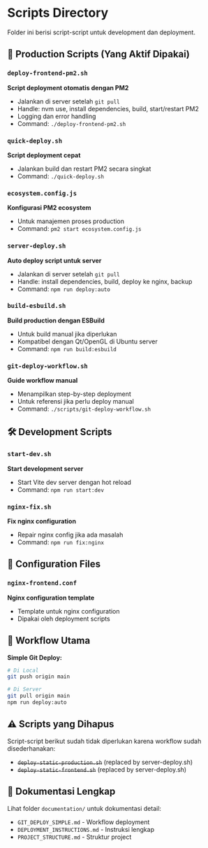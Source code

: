 # Scripts Directory

Folder ini berisi script-script untuk development dan deployment.


## 🚀 Production Scripts (Yang Aktif Dipakai)

### `deploy-frontend-pm2.sh`
**Script deployment otomatis dengan PM2**
- Jalankan di server setelah `git pull`
- Handle: nvm use, install dependencies, build, start/restart PM2
- Logging dan error handling
- Command: `./deploy-frontend-pm2.sh`

### `quick-deploy.sh`
**Script deployment cepat**
- Jalankan build dan restart PM2 secara singkat
- Command: `./quick-deploy.sh`

### `ecosystem.config.js`
**Konfigurasi PM2 ecosystem**
- Untuk manajemen proses production
- Command: `pm2 start ecosystem.config.js`

### `server-deploy.sh`
**Auto deploy script untuk server**
- Jalankan di server setelah `git pull`
- Handle: install dependencies, build, deploy ke nginx, backup
- Command: `npm run deploy:auto`

### `build-esbuild.sh`
**Build production dengan ESBuild**
- Untuk build manual jika diperlukan
- Kompatibel dengan Qt/OpenGL di Ubuntu server
- Command: `npm run build:esbuild`

### `git-deploy-workflow.sh`
**Guide workflow manual**
- Menampilkan step-by-step deployment
- Untuk referensi jika perlu deploy manual
- Command: `./scripts/git-deploy-workflow.sh`


## 🛠️ Development Scripts

### `start-dev.sh`
**Start development server**
- Start Vite dev server dengan hot reload
- Command: `npm run start:dev`

### `nginx-fix.sh`
**Fix nginx configuration**
- Repair nginx config jika ada masalah
- Command: `npm run fix:nginx`

## 📁 Configuration Files

### `nginx-frontend.conf`
**Nginx configuration template**
- Template untuk nginx configuration
- Dipakai oleh deployment scripts

## 🎯 Workflow Utama

**Simple Git Deploy:**
```bash
# Di Local
git push origin main

# Di Server  
git pull origin main
npm run deploy:auto
```

## ⚠️ Scripts yang Dihapus

Script-script berikut sudah tidak diperlukan karena workflow sudah disederhanakan:
- ~~`deploy-static-production.sh`~~ (replaced by server-deploy.sh)
- ~~`deploy-static-frontend.sh`~~ (replaced by server-deploy.sh)

## 📖 Dokumentasi Lengkap

Lihat folder `documentation/` untuk dokumentasi detail:
- `GIT_DEPLOY_SIMPLE.md` - Workflow deployment
- `DEPLOYMENT_INSTRUCTIONS.md` - Instruksi lengkap
- `PROJECT_STRUCTURE.md` - Struktur project
